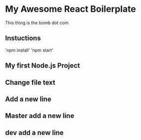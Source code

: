 # My Awesome React Boilerplate
This thing is the bomb dot com

## Instuctions
'npm install'
'npm start'


## My first Node.js Project

## Change file text

## Add a new line


## Master add a new line 

## dev add a new line 

